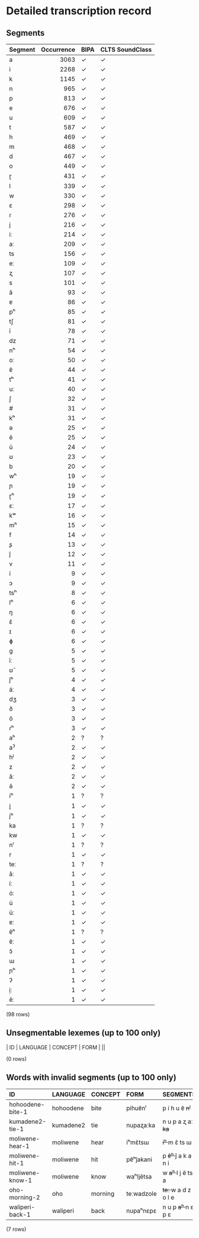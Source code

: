 
# Detailed transcription record

## Segments

| Segment | Occurrence | BIPA | CLTS SoundClass |
|:----------|-------------:|:-------|:------------------|
| a | 3063 | ✓ | ✓ |
| i | 2268 | ✓ | ✓ |
| k | 1145 | ✓ | ✓ |
| n | 965 | ✓ | ✓ |
| p | 813 | ✓ | ✓ |
| e | 676 | ✓ | ✓ |
| u | 609 | ✓ | ✓ |
| t | 587 | ✓ | ✓ |
| h | 469 | ✓ | ✓ |
| m | 468 | ✓ | ✓ |
| d | 467 | ✓ | ✓ |
| o | 449 | ✓ | ✓ |
| ɽ | 431 | ✓ | ✓ |
| l | 339 | ✓ | ✓ |
| w | 330 | ✓ | ✓ |
| ɛ | 298 | ✓ | ✓ |
| ɾ | 276 | ✓ | ✓ |
| j | 216 | ✓ | ✓ |
| iː | 214 | ✓ | ✓ |
| aː | 209 | ✓ | ✓ |
| ts | 156 | ✓ | ✓ |
| eː | 109 | ✓ | ✓ |
| ʐ | 107 | ✓ | ✓ |
| s | 101 | ✓ | ✓ |
| ã | 93 | ✓ | ✓ |
| ɐ | 86 | ✓ | ✓ |
| pʰ | 85 | ✓ | ✓ |
| tʃ | 81 | ✓ | ✓ |
| ĩ | 78 | ✓ | ✓ |
| dz | 71 | ✓ | ✓ |
| nʰ | 54 | ✓ | ✓ |
| oː | 50 | ✓ | ✓ |
| ɐ̃ | 44 | ✓ | ✓ |
| tʰ | 41 | ✓ | ✓ |
| uː | 40 | ✓ | ✓ |
| ʃ | 32 | ✓ | ✓ |
| # | 31 | ✓ | ✓ |
| kʰ | 31 | ✓ | ✓ |
| ə | 25 | ✓ | ✓ |
| ẽ | 25 | ✓ | ✓ |
| ũ | 24 | ✓ | ✓ |
| ʊ | 23 | ✓ | ✓ |
| b | 20 | ✓ | ✓ |
| wʰ | 19 | ✓ | ✓ |
| ɲ | 19 | ✓ | ✓ |
| ɽʰ | 19 | ✓ | ✓ |
| ɛː | 17 | ✓ | ✓ |
| kʷ | 16 | ✓ | ✓ |
| mʰ | 15 | ✓ | ✓ |
| f | 14 | ✓ | ✓ |
| ʂ | 13 | ✓ | ✓ |
| j̃ | 12 | ✓ | ✓ |
| v | 11 | ✓ | ✓ |
| í | 9 | ✓ | ✓ |
| ɔ | 9 | ✓ | ✓ |
| tsʰ | 8 | ✓ | ✓ |
| lʰ | 6 | ✓ | ✓ |
| ŋ | 6 | ✓ | ✓ |
| ɛ̃ | 6 | ✓ | ✓ |
| ɪ | 6 | ✓ | ✓ |
| ɸ | 6 | ✓ | ✓ |
| g | 5 | ✓ | ✓ |
| ĩː | 5 | ✓ | ✓ |
| ʊ̃ | 5 | ✓ | ✓ |
| j̃ʰ | 4 | ✓ | ✓ |
| áː | 4 | ✓ | ✓ |
| dʒ | 3 | ✓ | ✓ |
| ð | 3 | ✓ | ✓ |
| õ | 3 | ✓ | ✓ |
| ɾʰ | 3 | ✓ | ✓ |
| aʰ | 2 | ? | ? |
| aˀ | 2 | ✓ | ✓ |
| hʲ | 2 | ✓ | ✓ |
| z | 2 | ✓ | ✓ |
| ãː | 2 | ✓ | ✓ |
| ə̃ | 2 | ✓ | ✓ |
| iʰ | 1 | ? | ? |
| i̥ | 1 | ✓ | ✓ |
| jʰ | 1 | ✓ | ✓ |
| ka | 1 | ? | ? |
| kw | 1 | ✓ | ✓ |
| nⁱ | 1 | ? | ? |
| r | 1 | ✓ | ✓ |
| teː | 1 | ? | ? |
| âː | 1 | ✓ | ✓ |
| íː | 1 | ✓ | ✓ |
| óː | 1 | ✓ | ✓ |
| ú | 1 | ✓ | ✓ |
| ũː | 1 | ✓ | ✓ |
| ɐː | 1 | ✓ | ✓ |
| ɐ̃ʰ | 1 | ? | ? |
| ɐ̃ː | 1 | ✓ | ✓ |
| ɔ̃ | 1 | ✓ | ✓ |
| ɯ | 1 | ✓ | ✓ |
| ɲʰ | 1 | ✓ | ✓ |
| ʔ | 1 | ✓ | ✓ |
| ḭː | 1 | ✓ | ✓ |
| ẽː | 1 | ✓ | ✓ |

(98 rows)



## Unsegmentable lexemes (up to 100 only)

| ID | LANGUAGE | CONCEPT | FORM |
||

(0 rows)



## Words with invalid segments (up to 100 only)

| ID | LANGUAGE | CONCEPT | FORM | SEGMENTS |
|:-----------------|:-----------|:----------|:-----------|:---------------------------|
| hohoodene-bite-1 | hohoodene | bite | pihuɐ̃nⁱ | p i h u ɐ̃ <s> nⁱ </s> |
| kumadene2-tie-1 | kumadene2 | tie | nupaʐaːka | n u p a ʐ aː <s> ka </s> |
| moliwene-hear-1 | moliwene | hear | iʰmɛ̃tsɯ | <s> iʰ </s> m ɛ̃ ts ɯ |
| moliwene-hit-1 | moliwene | hit | pɐ̃ʰj̃akani | p <s> ɐ̃ʰ </s> j̃ a k a n i |
| moliwene-know-1 | moliwene | know | waʰljẽtsa | w <s> aʰ </s> l j ẽ ts a |
| oho-morning-2 | oho | morning | teːwadzole | <s> teː </s> w a d z o l e |
| waliperi-back-1 | waliperi | back | nupaʰnɛpɛ | n u p <s> aʰ </s> n ɛ p ɛ |

(7 rows)


